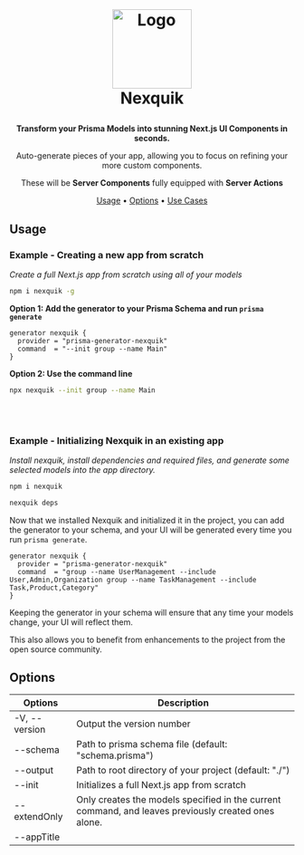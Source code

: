 <br />
<h1>
<p align="center">
  <img align=top src="https://github.com/bcanfield/nexquik/assets/12603953/91861aeb-f7ff-4830-aded-760730a1057b" alt="Logo" width="140" height="140">
  <br>Nexquik
</h1>

  
  <p align="center">
  <strong>
    Transform your Prisma Models into stunning Next.js UI Components in seconds.
    </strong>
    </p>
     <p align="center">
     Auto-generate pieces of your app, allowing you to focus on refining your more custom components.
    </p>
    <p align="center">
     These will be <strong>Server Components</strong> fully equipped with <strong>Server Actions</strong>
    </p>
</p>
<p align="center">
  <a href="#usage">Usage</a> •
  <a href="#options">Options</a> •
  <a href="#use-cases">Use Cases</a> 
</p>                                                                                                         
                                                                                                                                                      
## Usage
### Example - Creating a new app from scratch
*Create a full Next.js app from scratch using all of your models*
```zsh
npm i nexquik -g
```

**Option 1: Add the generator to your Prisma Schema and run `prisma generate`**

```prisma
generator nexquik {
  provider = "prisma-generator-nexquik"
  command  = "--init group --name Main"
}
```
**Option 2: Use the command line**
```zsh
npx nexquik --init group --name Main
```
<br></br>
### Example - Initializing Nexquik in an existing app
*Install nexquik, install dependencies and required files, and generate some selected models into the app directory.*
```zsh
npm i nexquik
```
```zsh
nexquik deps
```
Now that we installed Nexquik and initialized it in the project, you can add the generator to your schema, and your UI will be generated every time you run `prisma generate`.


```prisma
generator nexquik {
  provider = "prisma-generator-nexquik"
  command  = "group --name UserManagement --include User,Admin,Organization group --name TaskManagement --include Task,Product,Category"
}
```

Keeping the generator in your schema will ensure that any time your models change, your UI will reflect them.

This also allows you to benefit from enhancements to the project from the open source community.


## Options
| Options                             | Description                                                                                                     |
|-------------------------------------|-----------------------------------------------------------------------------------------------------------------|
| -V, --version                       | Output the version number                                                                                      |
| --schema <schemaLocation>           | Path to prisma schema file (default: "schema.prisma")                                                           |
| --output <outputDir>                | Path to root directory of your project (default: "./")                                                          |
| --init                              | Initializes a full Next.js app from scratch                                                                    |
| --extendOnly                        | Only creates the models specified in the current command, and leaves previously created ones alone.          |
| --appTitle <title>                  | Title to be used in the header of your app (default: "App")                                                     |
| --rootName <dirName>                | Desired name for the root app dir for your generated groups (this is the first directory nested under your 'app' directory. (default: "gen") |
| --depth <depthValue>                | Maximum recursion depth for your models. (Changing this for large data models is not recommended, unless you filter down your models with the 'include' or 'exclude' flags also.) (default: "5") |
| --modelsOnly                        | Only generates components for your models. Skips the boilerplate files - root page.tsx,layout.tsx, globals.css, etc....          |
| --prismaImport <prismaImportString> | Import location for your prisma client if it differs from the standard setup. (default: "import prisma from '@/lib/prisma';") |
| --disabled                          | Disable the generator (default: false)                                                                         |
| -h, --help                          | Display help for command                                                                                      |

| Commands                            | Description                                                                                                     |
|-------------------------------------|-----------------------------------------------------------------------------------------------------------------|
| group [options]                     | Create a group to organize your models into route groups. You can use this command multiple times to create many groups |
| deps                                | Install nexquik dependencies and copy over required config files. (tailwind, postcss, auto-prefixer, etc)     |
| help [command]                      | Display help for command                                                                                      |

### Disabled
To disable Nexquik from generating during a Prisma generate, you can either use the `--disabled` CLI option or set the following env var.
```zsh
DISABLE_NEXQUIK=true
```

## Use Cases
Portions of your app that rely on simple CRUD operations are prime candidates for auto-generation. Here are some examples.

### User Management
A user management section typically involves creating, reading, updating, and deleting user accounts. This could include functionalities like user registration, profile management, password reset, and account deletion.

### Admin Screens
Admin screens often require CRUD operations to manage various aspects of the application or website. This could include managing content, users, roles, permissions, settings, and more.

### Product Catalog
An e-commerce website's product catalog might involve creating, reading, updating, and deleting products. Admins could add new products, update product details, and remove products that are no longer available.

### Content Management System (CMS)
In a CMS, content creators might need to perform CRUD operations on articles, blog posts, images, and other types of content. They can create, edit, delete, and publish content.

### Task Management
For a task management app, users may need to perform CRUD operations on tasks. This includes adding new tasks, marking tasks as completed, updating task details, and deleting tasks.

### Customer Relationship Management (CRM)
CRM systems require basic CRUD operations to manage customer information. Users can add new contacts, update contact details, log interactions, and delete contacts if needed.

### Event Calendar
An event calendar app may involve CRUD operations for adding, updating, and deleting events. Users can create new events, edit event details, and remove events from the calendar.

### Inventory Management
For an inventory management system, CRUD operations could be used to manage stock items. Users can add new items, update quantities, adjust prices, and mark items as discontinued.

### Feedback or Comment System
Websites with user-generated content might need CRUD operations for handling feedback, comments, or reviews. Users can post new comments, edit their comments, and delete them.

### Polls or Surveys
Poll or survey applications may involve CRUD operations to manage questions, options, and responses. Admins can create new polls, update question wording, and analyze collected responses.

<br></br>
<div align="center">
  <!-- NPM version -->
  <a href="https://npmjs.org/package/nexquik">
    <img src="https://img.shields.io/npm/dt/nexquik"
      alt="NPM version" />
  </a>
  <!-- Build Status -->
  <a href="https://github.com/bcanfield/nexquik/actions/workflows/publish.yml">
    <img src="https://github.com/bcanfield/nexquik/actions/workflows/publish.yml/badge.svg"
      alt="Build Status" />
  </a>
  <!-- License -->
  <a href="https://npmjs.org/package/choo">
    <img src="https://img.shields.io/badge/License-Apache%202.0-blue"
      alt="Download" />
  </a>
</div>
               
